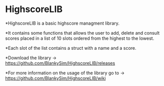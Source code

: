 # HighscoreLIB

*HighscoreLIB is a basic highscore managment library.

*It contains some functions that allows the user to add, delete and consult scores placed in a list of 10 slots ordered from the highest to the lowest.

*Each slot of the list contains a struct with a name and a score.

*Download the library -> https://github.com/BlankySim/HighscoreLIB/releases

*For more information on the usage of the library go to -> https://github.com/BlankySim/HighscoreLIB/wiki
